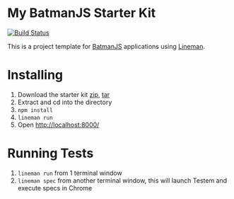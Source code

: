 # My BatmanJS Starter Kit

[![Build Status](https://travis-ci.org/pseudomuto/batman-starterkit.png)](https://travis-ci.org/pseudomuto/batman-starterkit)

This is a project template for [BatmanJS](http://batmanjs.org/) applications using [Lineman](http://www.linemanjs.com).

# Installing

1. Download the starter kit [zip], [tar]
2. Extract and cd into the directory
3. `npm install`
4. `lineman run`
5. Open <http://localhost:8000/>

[zip]: https://github.com/pseudomuto/batman-starterkit/archive/0.3.0.zip
[tar]: https://github.com/pseudomuto/batman-starterkit/archive/0.3.0.tar.gz

# Running Tests

1. `lineman run` from 1 terminal window
2. `lineman spec` from another terminal window, this will launch Testem and execute specs in Chrome
